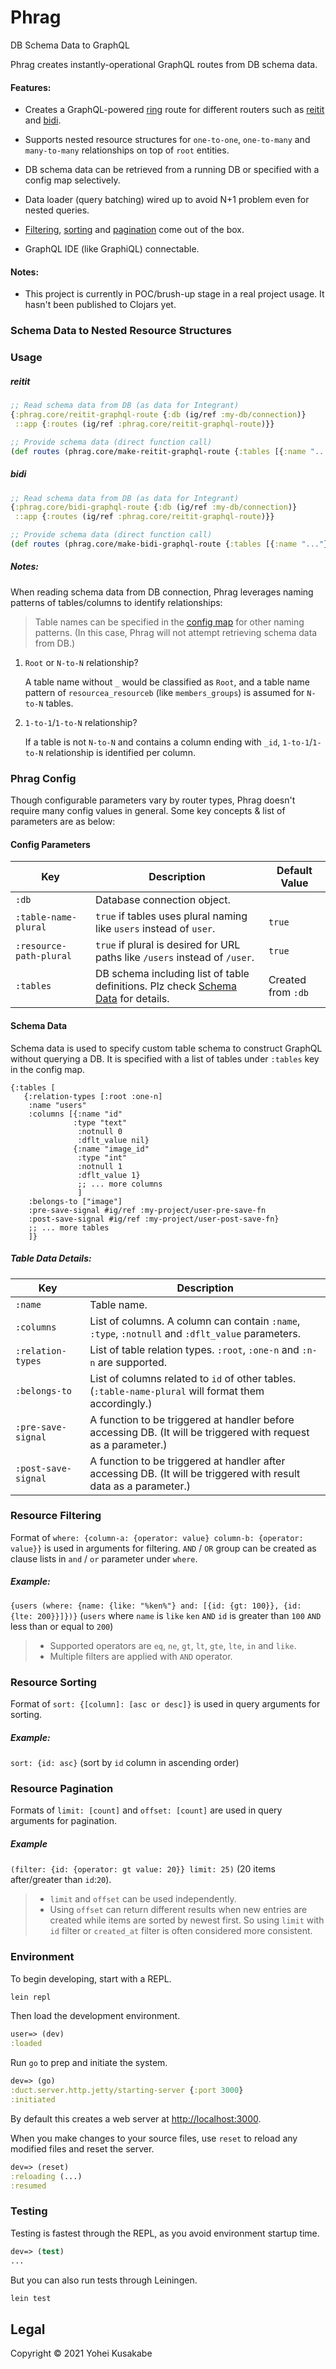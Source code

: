 # Phrag

DB Schema Data to GraphQL

Phrag creates instantly-operational GraphQL routes from DB schema data.

#### Features:

* Creates a GraphQL-powered [ring](https://github.com/ring-clojure/ring) route for different routers such as [reitit](https://github.com/metosin/reitit) and [bidi](https://github.com/juxt/bidi).

* Supports nested resource structures for `one-to-one`, `one-to-many` and `many-to-many` relationships on top of `root` entities.

* DB schema data can be retrieved from a running DB or specified with a config map selectively.

* Data loader (query batching) wired up to avoid N+1 problem even for nested queries.

* [Filtering](#resource-filtering), [sorting](#resource-sorting) and [pagination](#resource-pagination) come out of the box.

* GraphQL IDE (like GraphiQL) connectable.

#### Notes:

* This project is currently in POC/brush-up stage in a real project usage. It hasn't been published to Clojars yet.

### Schema Data to Nested Resource Structures

### Usage

##### reitit

```clojure
;; Read schema data from DB (as data for Integrant)
{:phrag.core/reitit-graphql-route {:db (ig/ref :my-db/connection)}
 ::app {:routes (ig/ref :phrag.core/reitit-graphql-route)}}

;; Provide schema data (direct function call)
(def routes (phrag.core/make-reitit-graphql-route {:tables [{:name "..."}]}))
```

##### bidi

```clojure
;; Read schema data from DB (as data for Integrant)
{:phrag.core/bidi-graphql-route {:db (ig/ref :my-db/connection)}
 ::app {:routes (ig/ref :phrag.core/reitit-graphql-route)}}

;; Provide schema data (direct function call)
(def routes (phrag.core/make-bidi-graphql-route {:tables [{:name "..."}]}))
```

##### Notes:

When reading schema data from DB connection, Phrag leverages naming patterns of tables/columns to identify relationships:

> Table names can be specified in the [config map](#phrag-config) for other naming patterns. (In this case, Phrag will not attempt retrieving schema data from DB.)

1. `Root` or `N-to-N` relationship?

	A table name without `_` would be classified as `Root`, and a table name pattern of `resourcea_resourceb` (like `members_groups`) is assumed for `N-to-N` tables. 

2. `1-to-1`/`1-to-N` relationship?

	If a table is not `N-to-N` and contains a column ending with `_id`, `1-to-1`/`1-to-N` relationship is identified per column.

### Phrag Config

Though configurable parameters vary by router types, Phrag doesn't require many config values in general. Some key concepts & list of parameters are as below:

#### Config Parameters

| Key                     | Description                                                                                       | Default Value      |
|-------------------------|---------------------------------------------------------------------------------------------------|--------------------|
| `:db`                   | Database connection object.                                                                       |                    |
| `:table-name-plural`    | `true` if tables uses plural naming like `users` instead of `user`.                               | `true`             |
| `:resource-path-plural` | `true` if plural is desired for URL paths like `/users` instead of `/user`.                       | `true`             |
| `:tables`               | DB schema including list of table definitions. Plz check [Schema Data](#schema-data) for details. | Created from `:db` |

#### Schema Data

Schema data is used to specify custom table schema to construct GraphQL without querying a DB. It is specified with a list of tables under `:tables` key in the config map.

```edn
{:tables [
   {:relation-types [:root :one-n]
    :name "users"
    :columns [{:name "id"
       	      :type "text"
               :notnull 0
               :dflt_value nil}
              {:name "image_id"
               :type "int"
               :notnull 1
               :dflt_value 1}
	           ;; ... more columns
	           ]
    :belongs-to ["image"]
    :pre-save-signal #ig/ref :my-project/user-pre-save-fn
    :post-save-signal #ig/ref :my-project/user-post-save-fn}
    ;; ... more tables
    ]}
```

##### Table Data Details:

| Key              	 | Description                                                                                                       |
|------------------------|-------------------------------------------------------------------------------------------------------------------|
| `:name`              	 | Table name.                                                                                                       |
| `:columns`             | List of columns. A column can contain `:name`, `:type`, `:notnull` and `:dflt_value` parameters.                  |
| `:relation-types`      | List of table relation types. `:root`, `:one-n` and `:n-n` are supported.                                         |
| `:belongs-to`          | List of columns related to `id` of other tables. (`:table-name-plural` will format them accordingly.)             |
| `:pre-save-signal`     | A function to be triggered at handler before accessing DB. (It will be triggered with request as a parameter.)    |
| `:post-save-signal`    | A function to be triggered at handler after accessing DB. (It will be triggered with result data as a parameter.) |

### Resource Filtering

Format of `where: {column-a: {operator: value} column-b: {operator: value}}` is used in arguments for filtering. `AND` / `OR` group can be created as clause lists in `and` / `or` parameter under `where`.

##### Example:

`{users (where: {name: {like: "%ken%"} and: [{id: {gt: 100}}, {id: {lte: 200}}]})}` (`users` where `name` is `like` `ken` `AND` `id` is greater than `100` `AND` less than or equal to `200`)

> * Supported operators are `eq`, `ne`, `gt`, `lt`, `gte`, `lte`, `in` and `like`.
> * Multiple filters are applied with `AND` operator.

### Resource Sorting

Format of `sort: {[column]: [asc or desc]}` is used in query arguments for sorting.

##### Example:

`sort: {id: asc}` (sort by `id` column in ascending order)

### Resource Pagination

Formats of `limit: [count]` and `offset: [count]` are used in query arguments for pagination. 

##### Example

`(filter: {id: {operator: gt value: 20}} limit: 25)` (20 items after/greater than `id`:`20`).

>* `limit` and `offset` can be used independently.
>* Using `offset` can return different results when new entries are created while items are sorted by newest first. So using `limit` with `id` filter or `created_at` filter is often considered more consistent.

### Environment

To begin developing, start with a REPL.

```sh
lein repl
```

Then load the development environment.

```clojure
user=> (dev)
:loaded
```

Run `go` to prep and initiate the system.

```clojure
dev=> (go)
:duct.server.http.jetty/starting-server {:port 3000}
:initiated
```

By default this creates a web server at <http://localhost:3000>.

When you make changes to your source files, use `reset` to reload any
modified files and reset the server.

```clojure
dev=> (reset)
:reloading (...)
:resumed
```

### Testing

Testing is fastest through the REPL, as you avoid environment startup
time.

```clojure
dev=> (test)
...
```

But you can also run tests through Leiningen.

```sh
lein test
```

## Legal

Copyright © 2021 Yohei Kusakabe
